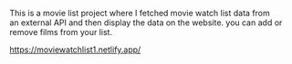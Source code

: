 This is a movie list project where I fetched movie watch list data from          
an external API and then display the data on the website. you can add or remove films from your list.                                                                                                                                                  
  
https://moviewatchlist1.netlify.app/      

